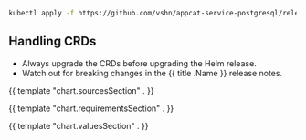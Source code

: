 ```bash
kubectl apply -f https://github.com/vshn/appcat-service-postgresql/releases/download/provider-postgresql-{{ template "chart.version" . }}/crds.yaml
```

<!---
The README.md file is automatically generated with helm-docs!

Edit the README.gotmpl.md template instead.
-->

## Handling CRDs

* Always upgrade the CRDs before upgrading the Helm release.
* Watch out for breaking changes in the {{ title .Name }} release notes.

{{ template "chart.sourcesSection" . }}

{{ template "chart.requirementsSection" . }}
<!---
The values below are generated with helm-docs!

Document your changes in values.yaml and let `make chart-docs` generate this section.
-->
{{ template "chart.valuesSection" . }}
